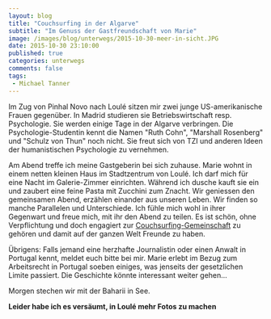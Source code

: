 ```yaml
---
layout: blog
title: "Couchsurfing in der Algarve"
subtitle: "Im Genuss der Gastfreundschaft von Marie"
image: /images/blog/unterwegs/2015-10-30-meer-in-sicht.JPG
date: 2015-10-30 23:10:00
published: true
categories: unterwegs
comments: false
tags:
 - Michael Tanner
---
```

Im Zug von Pinhal Novo nach Loulé sitzen mir zwei junge US-amerikanische Frauen gegenüber. In Madrid studieren sie Betriebswirtschaft resp. Psychologie. Sie werden einige Tage in der Algarve verbringen. Die Psychologie-Studentin kennt die Namen "Ruth Cohn", "Marshall Rosenberg" und "Schulz von Thun" noch nicht. Sie freut sich von TZI und anderen Ideen der humanistischen Psychologie zu vernehmen.

Am Abend treffe ich meine Gastgeberin bei sich zuhause. Marie wohnt in einem netten kleinen Haus im Stadtzentrum von Loulé. Ich darf mich für eine Nacht im Galerie-Zimmer einrichten. Während ich dusche kauft sie ein und zaubert eine feine Pasta mit Zucchini zum Znacht. Wir geniessen den gemeinsamen Abend, erzählen einander aus unseren Leben. Wir finden so manche Parallelen und Unterschiede. Ich fühle mich wohl in ihrer Gegenwart und freue mich, mit ihr den Abend zu teilen. Es ist schön, ohne Verpflichtung und doch engagiert zur [Couchsurfing-Gemeinschaft][csg] zu gehören und damit auf der ganzen Welt Freunde zu haben.

Übrigens: Falls jemand eine herzhafte Journalistin oder einen Anwalt in Portugal kennt, meldet euch bitte bei mir. Marie erlebt im Bezug zum Arbeitsrecht in Portugal soeben einiges, was jenseits der gesetzlichen Limite passiert. Die Geschichte könnte interessant weiter gehen...

Morgen stechen wir mit der Baharii in See.

**Leider habe ich es versäumt, in Loulé mehr Fotos zu machen**

[csg]: http://www.couchsurfing.com/
